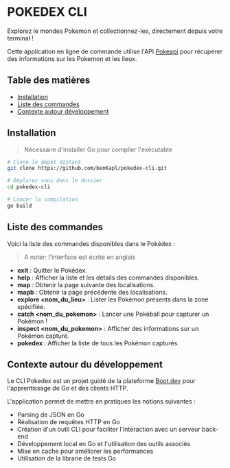# POKEDEX CLI

Explorez le mondes Pokemon et collectionnez-les, directement depuis votre terminal !

Cette application en ligne de commande utilise l'API [Pokeapi](https://pokeapi.co/api/v2) pour récupérer des informations sur les Pokemon et les lieux. 

## Table des matières

- [Installation](#installation)
- [Liste des commandes](#liste-des-commandes)
- [Contexte autour développement](#features)

## Installation

> Nécessaire d'installer Go pour complier l'exécutable 

```bash
# Clone le dépôt distant
git clone https://github.com/benKapl/pokedex-cli.git

# Déplacez vous dans le dossier
cd pokedex-cli

# Lancer la compilation
go build
```

## Liste des commandes


Voici la liste des commandes disponibles dans le Pokédex :
> A noter: l'interface est écrite en anglais

- **exit** : Quitter le Pokédex.
- **help** : Afficher la liste et les détails des commandes disponibles.
- **map** : Obtenir la page suivante des localisations.
- **mapb** : Obtenir la page précédente des localisations.
- **explore <nom_du_lieu>** : Lister les Pokémon présents dans la zone spécifiée.
- **catch <nom_du_pokemon>** : Lancer une Pokéball pour capturer un Pokémon !
- **inspect <nom_du_pokemon>** : Afficher des informations sur un Pokémon capturé.
- **pokedex** : Afficher la liste de tous les Pokémon capturés.

## Contexte autour du développement

Le CLI Pokedex est un projet guidé de la plateforme [Boot.dev](https://boot.dev) pour l'apprentissage de Go et des clients HTTP.

L'application permet de mettre en pratiques les notions suivantes : 
- Parsing de JSON en Go
- Réalisation de requêtes HTTP en Go
- Création d'un outil CLI pour faciliter l'interaction avec un serveur back-end
- Développement local en Go et l'utilisation des outils associés
- Mise en cache pour améliorer les performances
- Utilisation de la librarie de tests Go

